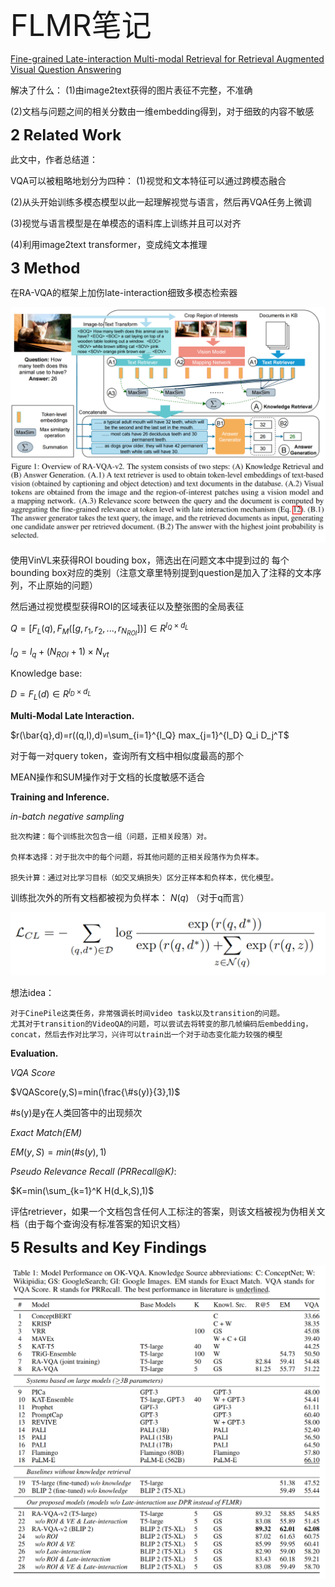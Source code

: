 <font size=8>FLMR笔记</font>



[Fine-grained Late-interaction Multi-modal Retrieval for Retrieval Augmented Visual Question Answering](https://proceedings.neurips.cc/paper_files/paper/2023/file/47393e8594c82ce8fd83adc672cf9872-Paper-Conference.pdf)



解决了什么：
(1)由image2text获得的图片表征不完整，不准确

(2)文档与问题之间的相关分数由一维embedding得到，对于细致的内容不敏感



<font size=5>**2 Related Work**</font>

此文中，作者总结道：

VQA可以被粗略地划分为四种：
(1)视觉和文本特征可以通过跨模态融合

(2)从头开始训练多模态模型以此一起理解视觉与语言，然后再VQA任务上微调

(3)视觉与语言模型是在单模态的语料库上训练并且可以对齐

(4)利用image2text transformer，变成纯文本推理



<font size=5>**3 Method**</font>

在RA-VQA的框架上加伤late-interaction细致多模态检索器

<img src="../论文阅读笔记/img/FLMR(1).png" alt="FLMR(1)" style="zoom:50%;" />

使用VinVL来获得ROI bouding box，筛选出在问题文本中提到过的 每个bounding box对应的类别（注意文章里特别提到question是加入了注释的文本序列，不止原始的问题）

然后通过视觉模型获得ROI的区域表征以及整张图的全局表征

$Q=[F_L(q),F_M([g,r_1,r_2,...,r_{N_{ROI}}])]\in R^{l_Q \times d_L}$

$l_Q=l_q+(N_{ROI}+1)\times N_{vt}$

Knowledge base:

$D=F_L(d)\in R^{l_D \times d_L}$

**Multi-Modal Late Interaction.**

$r(\bar{q},d)=r((q,I),d)=\sum_{i=1}^{l_Q} max_{j=1}^{l_D} Q_i D_j^T$

对于每一对query token，查询所有文档中相似度最高的那个

MEAN操作和SUM操作对于文档的长度敏感不适合

**Training and Inference.**

*in-batch negative sampling* 

```
批次构建：每个训练批次包含一组（问题，正相关段落）对。

负样本选择：对于批次中的每个问题，将其他问题的正相关段落作为负样本。

损失计算：通过对比学习目标（如交叉熵损失）区分正样本和负样本，优化模型。
```

训练批次外的所有文档都被视为负样本： $N(q)$ （对于q而言）

<img src="../论文阅读笔记/img/FLMR(2).png" alt="FLMR(2)" style="zoom:50%;" />

想法idea：

```
对于CinePile这类任务，非常强调长时间video task以及transition的问题。
尤其对于transition的VideoQA的问题，可以尝试去将转变的那几帧编码后embedding，concat，然后去作对比学习，兴许可以train出一个对于动态变化能力较强的模型
```





**Evaluation.**

*VQA Score*

$VQAScore(y,S)=min(\frac{\#s(y)}{3},1)$

#s(y)是y在人类回答中的出现频次



*Exact Match(EM)*

$EM(y,S)=min(\#s(y),1)$



*Pseudo Relevance Recall (PRRecall@K)*:

$K=min(\sum_{k=1}^K H(d_k,S),1)$

评估retriever，如果一个文档包含任何人工标注的答案，则该文档被视为伪相关文档（由于每个查询没有标准答案的知识文档）



<font size=5>**5 Results and Key Findings**</font>

<img src="../论文阅读笔记/img/FLMR(3).png" alt="FLMR(3)" style="zoom:50%;" />